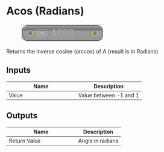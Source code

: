 # Acos (Radians)

<div align="left" data-full-width="false"><figure><img src="../../../../api/Math/Trig/Acos_(Radians).png" alt=""><figcaption></figcaption></figure></div>

Returns the inverse cosine (arccos) of A (result is in Radians)

## Inputs

<table><thead><tr><th width="170">Name</th><th>Description</th></tr></thead><tbody><tr><td>Value</td><td>Value between -1 and 1</td></tr></tbody></table>

## Outputs

<table><thead><tr><th width="170">Name</th><th>Description</th></tr></thead><tbody><tr><td>Return Value</td><td>Angle in radians</td></tr></tbody></table>
